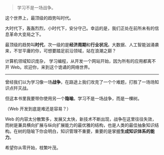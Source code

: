 > 学习不是一场战争。

这个世界上，最顶级的趋势叫时代。

大时代下，轰轰烈烈，小时代下，安分守己。幸运的是，我们正处在前所未有的信息革命大变局之下。

最顶级的趋势叫**时代**，次一级的是**经济周期**和**行业状况**。大数据、人工智能汹涌袭来，不甘平庸的你，可想要踏足前沿领域，站在浪潮之巅？

计算机领域知识庞杂， 学习编程，从开发一个网站开始，因为所有的应用都离不开 Web。欢迎你，来到这个诡谲的网络世界。



***



曾经我们以为学习像一场**战争**，在路途上我们攻克了一个个难题，打胜了一场场知识点歼灭战。

但这本书里我要带你使用另一个**隐喻**。学习不是一场战争，而是一棵树。

（Web 开发到底是难还是容易？）

Web 的内容太分散繁多，发展又太快，新技术不断出现，战争在这里往往失效，而树是兼具横向扩展与纵向扩展能力的最优雅的结构，也是人类的最佳抽象知识结构。在树的隐喻下你会明白，知识管理不重要，重要的是掌握**生成知识体系的能力**。

希望你从零开始，枝繁叶茂。



